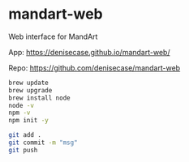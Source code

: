 # mandart-web
Web interface for MandArt

App: <https://denisecase.github.io/mandart-web/>

Repo: <https://github.com/denisecase/mandart-web>

```zsh
brew update
brew upgrade
brew install node
node -v
npm -v
npm init -y

git add .
git commit -m "msg"
git push
```


